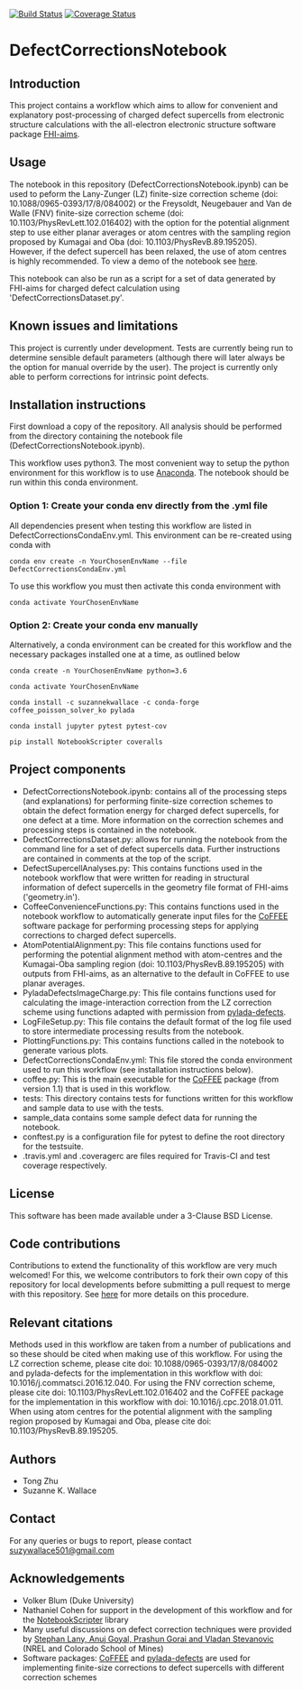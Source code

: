 [![Build Status](https://travis-ci.org/skw32/DefectCorrectionsNotebook.svg?branch=master)](https://travis-ci.org/skw32/DefectCorrectionsNotebook)
[![Coverage Status](https://coveralls.io/repos/github/skw32/DefectCorrectionsNotebook/badge.svg?branch=master)](https://coveralls.io/github/skw32/DefectCorrectionsNotebook?branch=master)

# DefectCorrectionsNotebook

## Introduction
This project contains a workflow which aims to allow for convenient and explanatory post-processing of charged defect supercells from electronic structure calculations with the all-electron electronic structure software package [FHI-aims](https://aimsclub.fhi-berlin.mpg.de/).

## Usage
The notebook in this repository (DefectCorrectionsNotebook.ipynb) can be used to peform the Lany-Zunger (LZ) finite-size correction scheme (doi: 10.1088/0965-0393/17/8/084002) or the Freysoldt, Neugebauer and Van de Walle (FNV) finite-size correction scheme (doi: 10.1103/PhysRevLett.102.016402) with the option for the potential alignment step to use either planar averages or atom centres with the sampling region proposed by Kumagai and Oba (doi: 10.1103/PhysRevB.89.195205). However, if the defect supercell has been relaxed, the use of atom centres is highly recommended. To view a demo of the notebook see [here](https://nbviewer.jupyter.org/github/skw32/DefectCorrectionsNotebook/blob/master/DefectCorrectionsNotebook.ipynb).

This notebook can also be run as a script for a set of data generated by FHI-aims for charged defect calculation using 'DefectCorrectionsDataset.py'.

## Known issues and limitations
This project is currently under development. Tests are currently being run to determine sensible default parameters (although there will later always be the option for manual override by the user). The project is currently only able to perform corrections for intrinsic point defects.

## Installation instructions

First download a copy of the repository. All analysis should be performed from the directory containing the notebook file (DefectCorrectionsNotebook.ipynb).

This workflow uses python3. The most convenient way to setup the python environment for this workflow is to use [Anaconda](https://www.anaconda.com/distribution/). The notebook should be run within this conda environment.


### Option 1: Create your conda env directly from the .yml file
All dependencies present when testing this workflow are listed in DefectCorrectionsCondaEnv.yml. This environment can be re-created using conda with 

`conda env create -n YourChosenEnvName --file DefectCorrectionsCondaEnv.yml` 

To use this workflow you must then activate this conda environment with 

`conda activate YourChosenEnvName`

### Option 2: Create your conda env manually

Alternatively, a conda environment can be created for this workflow and the necessary packages installed one at a time, as outlined below

`conda create -n YourChosenEnvName python=3.6`

`conda activate YourChosenEnvName`

`conda install -c suzannekwallace -c conda-forge coffee_poisson_solver_ko pylada`

`conda install jupyter pytest pytest-cov`

`pip install NotebookScripter coveralls`


## Project components

- DefectCorrectionsNotebook.ipynb: contains all of the processing steps (and explanations) for performing finite-size correction schemes to obtain the defect formation energy for charged defect supercells, for one defect at a time. More information on the correction schemes and processing steps is contained in the notebook. 
- DefectCorrectionsDataset.py: allows for running the notebook from the command line for a set of defect supercells data. Further instructions are contained in comments at the top of the script.
- DefectSupercellAnalyses.py: This contains functions used in the notebook workflow that were written for reading in structural information of defect supercells in the geometry file format of FHI-aims ('geometry.in').
- CoffeeConvenienceFunctions.py: This contains functions used in the notebook workflow to automatically generate input files for the [CoFFEE](https://www.sciencedirect.com/science/article/pii/S0010465518300158) software package for performing processing steps for applying corrections to charged defect supercells.
- AtomPotentialAlignment.py: This file contains functions used for performing the potential alignment method with atom-centres and the Kumagai-Oba sampling region (doi: 10.1103/PhysRevB.89.195205) with outputs from FHI-aims, as an alternative to the default in CoFFEE to use planar averages.
- PyladaDefectsImageCharge.py: This file contains functions used for calculating the image-interaction correction from the LZ correction scheme using functions adapted with permission from [pylada-defects](https://github.com/pylada/pylada-defects).
- LogFileSetup.py: This file contains the default format of the log file used to store intermediate processing results from the notebook.
- PlottingFunctions.py: This contains functions called in the notebook to generate various plots.
- DefectCorrectionsCondaEnv.yml: This file stored the conda environment used to run this workflow (see installation instructions below).
- coffee.py: This is the main executable for the [CoFFEE](https://www.sciencedirect.com/science/article/pii/S0010465518300158) package (from version 1.1) that is used in this workflow.
- tests: This directory contains tests for functions written for this workflow and sample data to use with the tests.
- sample_data contains some sample defect data for running the notebook. 
- conftest.py is a configuration file for pytest to define the root directory for the testsuite.
- .travis.yml and .coveragerc are files required for Travis-CI and test coverage respectively.


## License

This software has been made available under a 3-Clause BSD License.

## Code contributions

Contributions to extend the functionality of this workflow are very much welcomed! For this, we welcome contributors to fork their own copy of this repository for local developments before submitting a pull request to merge with this repository. See [here](https://guides.github.com/activities/forking/) for more details on this procedure.

## Relevant citations

Methods used in this workflow are taken from a number of publications and so these should be cited when making use of this workflow. For using the LZ correction scheme, please cite doi: 10.1088/0965-0393/17/8/084002 and pylada-defects for the implementation in this workflow with doi: 10.1016/j.commatsci.2016.12.040. For using the FNV correction scheme, please cite doi: 10.1103/PhysRevLett.102.016402 and the CoFFEE package for the implementation in this workflow with doi: 10.1016/j.cpc.2018.01.011. When using atom centres for the potential alignment with the sampling region proposed by Kumagai and Oba, please cite doi: 10.1103/PhysRevB.89.195205.

## Authors

- Tong Zhu
- Suzanne K. Wallace

## Contact

For any queries or bugs to report, please contact suzywallace501@gmail.com

## Acknowledgements

- Volker Blum (Duke University)
- Nathaniel Cohen for support in the development of this workflow and for the [NotebookScripter](https://github.com/breathe/NotebookScripter) library
- Many useful discussions on defect correction techniques were provided by [Stephan Lany, Anuj Goyal, Prashun Gorai and Vladan Stevanovic](https://github.com/pylada/pylada-defects) (NREL and Colorado School of Mines)
- Software packages: [CoFFEE](https://www.sciencedirect.com/science/article/pii/S0010465518300158) and [pylada-defects](https://github.com/pylada/pylada-defects) are used for implementing finite-size corrections to defect supercells with different correction schemes
